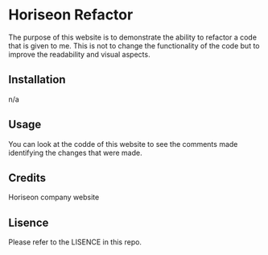 # Horiseon Refactor
The purpose of this website is to demonstrate the ability to refactor a code that is given to me. This is not to change the functionality of the code but to improve the readability and visual aspects.

## Installation
n/a

## Usage
You can look at the codde of this website to see the comments made identifying the changes that were made.

## Credits
Horiseon company website

## Lisence
Please refer to the LISENCE in this repo.


